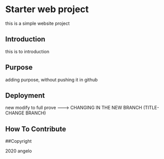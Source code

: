 # Starter web project

this is a simple website project
## Introduction

this is to introduction

## Purpose

adding purpose, without pushing it in github

## Deployment

new modify to full prove ---> CHANGING IN THE NEW BRANCH (TITLE-CHANGE BRANCH)

## How To Contribute

##Copyright 

2020 angelo